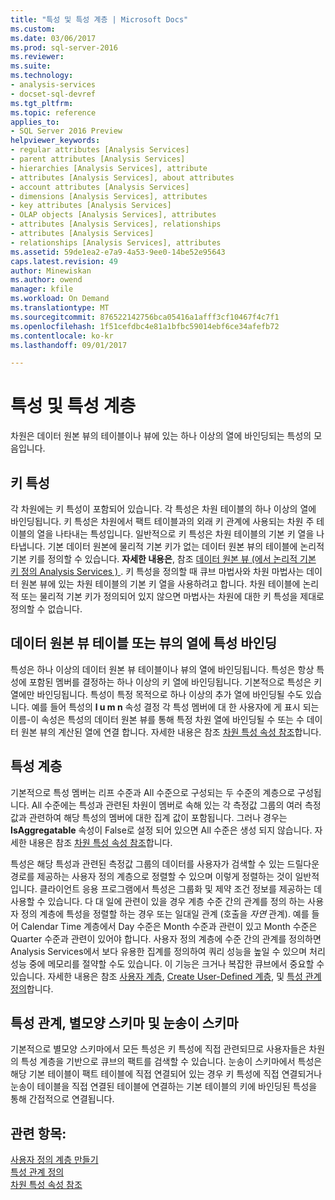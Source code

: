 ```yaml
---
title: "특성 및 특성 계층 | Microsoft Docs"
ms.custom: 
ms.date: 03/06/2017
ms.prod: sql-server-2016
ms.reviewer: 
ms.suite: 
ms.technology:
- analysis-services
- docset-sql-devref
ms.tgt_pltfrm: 
ms.topic: reference
applies_to:
- SQL Server 2016 Preview
helpviewer_keywords:
- regular attributes [Analysis Services]
- parent attributes [Analysis Services]
- hierarchies [Analysis Services], attribute
- attributes [Analysis Services], about attributes
- account attributes [Analysis Services]
- dimensions [Analysis Services], attributes
- key attributes [Analysis Services]
- OLAP objects [Analysis Services], attributes
- attributes [Analysis Services], relationships
- attributes [Analysis Services]
- relationships [Analysis Services], attributes
ms.assetid: 59de1ea2-e7a9-4a53-9ee0-14be52e95643
caps.latest.revision: 49
author: Minewiskan
ms.author: owend
manager: kfile
ms.workload: On Demand
ms.translationtype: MT
ms.sourcegitcommit: 876522142756bca05416a1afff3cf10467f4c7f1
ms.openlocfilehash: 1f51cefdbc4e81a1bfbc59014ebf6ce34afefb72
ms.contentlocale: ko-kr
ms.lasthandoff: 09/01/2017

---
```

# <a name="attributes-and-attribute-hierarchies"></a>특성 및 특성 계층
  차원은 데이터 원본 뷰의 테이블이나 뷰에 있는 하나 이상의 열에 바인딩되는 특성의 모음입니다.  
  
## <a name="key-attribute"></a>키 특성  
 각 차원에는 키 특성이 포함되어 있습니다. 각 특성은 차원 테이블의 하나 이상의 열에 바인딩됩니다. 키 특성은 차원에서 팩트 테이블과의 외래 키 관계에 사용되는 차원 주 테이블의 열을 나타내는 특성입니다. 일반적으로 키 특성은 차원 테이블의 기본 키 열을 나타냅니다. 기본 데이터 원본에 물리적 기본 키가 없는 데이터 원본 뷰의 테이블에 논리적 기본 키를 정의할 수 있습니다. **자세한 내용은**, 참조 [데이터 원본 뷰 &#40;에서 논리적 기본 키 정의 Analysis Services &#41; ](../../analysis-services/multidimensional-models/define-logical-primary-keys-in-a-data-source-view-analysis-services.md). 키 특성을 정의할 때 큐브 마법사와 차원 마법사는 데이터 원본 뷰에 있는 차원 테이블의 기본 키 열을 사용하려고 합니다. 차원 테이블에 논리적 또는 물리적 기본 키가 정의되어 있지 않으면 마법사는 차원에 대한 키 특성을 제대로 정의할 수 없습니다.  
  
## <a name="binding-an-attribute-to-columns-in-data-source-view-tables-or-views"></a>데이터 원본 뷰 테이블 또는 뷰의 열에 특성 바인딩  
 특성은 하나 이상의 데이터 원본 뷰 테이블이나 뷰의 열에 바인딩됩니다. 특성은 항상 특성에 포함된 멤버를 결정하는 하나 이상의 키 열에 바인딩됩니다. 기본적으로 특성은 키 열에만 바인딩됩니다. 특성이 특정 목적으로 하나 이상의 추가 열에 바인딩될 수도 있습니다. 예를 들어 특성의 **l u m n** 속성 결정 각 특성 멤버에 대 한 사용자에 게 표시 되는 이름-이 속성은 특성의 데이터 원본 뷰를 통해 특정 차원 열에 바인딩될 수 또는 수 데이터 원본 뷰의 계산된 열에 연결 합니다. 자세한 내용은 참조 [차원 특성 속성 참조](../../analysis-services/multidimensional-models/dimension-attribute-properties-reference.md)합니다.  
  
## <a name="attribute-hierarchies"></a>특성 계층  
 기본적으로 특성 멤버는 리프 수준과 All 수준으로 구성되는 두 수준의 계층으로 구성됩니다. All 수준에는 특성과 관련된 차원이 멤버로 속해 있는 각 측정값 그룹의 여러 측정값과 관련하여 해당 특성의 멤버에 대한 집계 값이 포함됩니다. 그러나 경우는 **IsAggregatable** 속성이 False로 설정 되어 있으면 All 수준은 생성 되지 않습니다. 자세한 내용은 참조 [차원 특성 속성 참조](../../analysis-services/multidimensional-models/dimension-attribute-properties-reference.md)합니다.  
  
 특성은 해당 특성과 관련된 측정값 그룹의 데이터를 사용자가 검색할 수 있는 드릴다운 경로를 제공하는 사용자 정의 계층으로 정렬할 수 있으며 이렇게 정렬하는 것이 일반적입니다. 클라이언트 응용 프로그램에서 특성은 그룹화 및 제약 조건 정보를 제공하는 데 사용할 수 있습니다. 다 대 일에 관련이 있을 경우 계층 수준 간의 관계를 정의 하는 사용자 정의 계층에 특성을 정렬할 하는 경우 또는 일대일 관계 (호출을 *자연* 관계). 예를 들어 Calendar Time 계층에서 Day 수준은 Month 수준과 관련이 있고 Month 수준은 Quarter 수준과 관련이 있어야 합니다. 사용자 정의 계층에 수준 간의 관계를 정의하면 Analysis Services에서 보다 유용한 집계를 정의하여 쿼리 성능을 높일 수 있으며 처리 성능 중에 메모리를 절약할 수도 있습니다. 이 기능은 크거나 복잡한 큐브에서 중요할 수 있습니다. 자세한 내용은 참조 [사용자 계층](../../analysis-services/multidimensional-models-olap-logical-dimension-objects/user-hierarchies.md), [Create User-Defined 계층](../../analysis-services/multidimensional-models/user-defined-hierarchies-create.md), 및 [특성 관계 정의](../../analysis-services/multidimensional-models/attribute-relationships-define.md)합니다.  
  
## <a name="attribute-relationships-star-schemas-and-snowflake-schemas"></a>특성 관계, 별모양 스키마 및 눈송이 스키마  
 기본적으로 별모양 스키마에서 모든 특성은 키 특성에 직접 관련되므로 사용자들은 차원의 특성 계층을 기반으로 큐브의 팩트를 검색할 수 있습니다. 눈송이 스키마에서 특성은 해당 기본 테이블이 팩트 테이블에 직접 연결되어 있는 경우 키 특성에 직접 연결되거나 눈송이 테이블을 직접 연결된 테이블에 연결하는 기본 테이블의 키에 바인딩된 특성을 통해 간접적으로 연결됩니다.  
  
## <a name="see-also"></a>관련 항목:  
 [사용자 정의 계층 만들기](../../analysis-services/multidimensional-models/user-defined-hierarchies-create.md)   
 [특성 관계 정의](../../analysis-services/multidimensional-models/attribute-relationships-define.md)   
 [차원 특성 속성 참조](../../analysis-services/multidimensional-models/dimension-attribute-properties-reference.md)  
  
  

